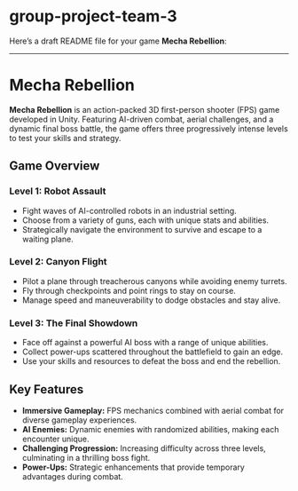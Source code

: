 # group-project-team-3
Here’s a draft README file for your game **Mecha Rebellion**:

---

# Mecha Rebellion

**Mecha Rebellion** is an action-packed 3D first-person shooter (FPS) game developed in Unity. Featuring AI-driven combat, aerial challenges, and a dynamic final boss battle, the game offers three progressively intense levels to test your skills and strategy.

## Game Overview

### Level 1: **Robot Assault**
- Fight waves of AI-controlled robots in an industrial setting.
- Choose from a variety of guns, each with unique stats and abilities.
- Strategically navigate the environment to survive and escape to a waiting plane.

### Level 2: **Canyon Flight**
- Pilot a plane through treacherous canyons while avoiding enemy turrets.
- Fly through checkpoints and point rings to stay on course.
- Manage speed and maneuverability to dodge obstacles and stay alive.

### Level 3: **The Final Showdown**
- Face off against a powerful AI boss with a range of unique abilities.
- Collect power-ups scattered throughout the battlefield to gain an edge.
- Use your skills and resources to defeat the boss and end the rebellion.

## Key Features
- **Immersive Gameplay:** FPS mechanics combined with aerial combat for diverse gameplay experiences.
- **AI Enemies:** Dynamic enemies with randomized abilities, making each encounter unique.
- **Challenging Progression:** Increasing difficulty across three levels, culminating in a thrilling boss fight.
- **Power-Ups:** Strategic enhancements that provide temporary advantages during combat.
